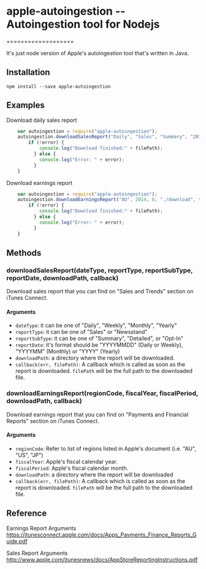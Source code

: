 # apple-autoingestion -- Autoingestion tool for Nodejs
===================

It's just node version of Apple's autoingestion tool that's written in Java.


## Installation
	npm install --save apple-autoingestion
	
## Examples

Download daily sales report

```javascript
	var autoingestion = require("apple-autoingestion");
	autoingestion.downloadSalesReport("Daily", "Sales", "Summary", "20140714", "./download", function (error, filePath) {
  		if (!error) {
		    console.log("Download finished:" + filePath);
		  } else {
		    console.log("Error: " + error);
		  }
	}
```

Download earnings report

```javascript
	var autoingestion = require("apple-autoingestion");
	autoingestion.downloadEarningsReport("AU", 2014, 8, "./download", function (error, filePath) {
  		if (!error) {
		    console.log("Download finished:" + filePath);
		  } else {
		    console.log("Error: " + error);
		  }
	}
```

## Methods
### downloadSalesReport(dateType, reportType, reportSubType, reportDate, downloadPath, callback)
Download sales report that you can find on "Sales and Trends" section on iTunes Connect.
#### Arguments
* `dateType`: it can be one of "Daily", "Weekly", "Monthly", "Yearly"
* `reportType`: it can be one of "Sales" or "Newsstand"
* `reportSubType`: it can be one of "Summary", "Detailed", or "Opt-In"
* `reportDate`: it's format should be "YYYYMMDD" (Daily or Weekly), "YYYYMM" (Monthly) or "YYYY" (Yearly)
* `downloadPath`: a directory where the report will be downloaded.
* `callback(err, filePath)`: A callback which is called as soon as the report is downloaded. `filePath` will be the full path to the downloaded file.

### downloadEarningsReport(regionCode, fiscalYear, fiscalPeriod, downloadPath, callback)
Download earnings report that you can find on "Payments and Financial Reports" section on iTunes Connect.
#### Arguments
* `regionCode`: Refer to list of regions listed in Apple's document (i.e. "AU", "US", "JP")
* `fiscalYear`: Apple's fiscal calendar year.
* `fiscalPeriod`: Apple's fiscal calendar month.
* `downloadPath`: a directory where the report will be downloaded
* `callback(err, filePath)`: A callback which is called as soon as the report is downloaded. `filePath` will be the full path to the downloaded file.



## Reference

Earnings Report Arguments  
https://itunesconnect.apple.com/docs/Apps_Payments_Finance_Reports_Guide.pdf

Sales Report Arguments  
http://www.apple.com/itunesnews/docs/AppStoreReportingInstructions.pdf

